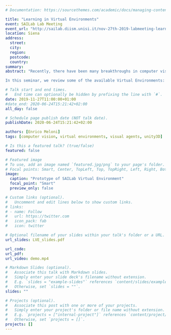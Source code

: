 ```yaml
---
# Documentation: https://sourcethemes.com/academic/docs/managing-content/

title: "Learning in Virtual Environments"
event: SAILab Lab Meeting
event_url: "http://sailab.diism.unisi.it/nov-27th-2019-labmeeting-learning-in-virtual-environments/"
location: Siena
address:
  street:
  city:
  region:
  postcode:
  country:
summary:
abstract: "Recently, there have been many breakthroughs in computer vision thanks to Deep Learning. The availability of huge annotated datasets was one of the reasons of this success, if not the most important. However, these datasets have usually been static datasets, with little to no possibility of interaction with the learning agent. Interaction with the environment is critical if one desires to learn in a human-like fashion. Since placing a learning agent in a real environment could be dangerous to things and people, a promising solution is to use Virtual Environments: 3D graphics engines that can simulate real-like scenarios, allowing some degrees of interaction with the environment.

In this seminar, we review some of the available Virtual Environments: RAGE, the graphics engine for videogames such as GTA; Habitat AI, a large-scale scenarios Virtual Environment developed by Facebook AI; AI2-Thor, a Virtual Environment with interaction at its core; finally, we explore the pros and cons of building a custom Virtual Environment."

# Talk start and end times.
#   End time can optionally be hidden by prefixing the line with `#`.
date: 2019-11-27T11:00:00+01:00
#date_end: 2020-06-24T15:21:42+02:00
all_day: false

# Schedule page publish date (NOT talk date).
publishDate: 2020-06-24T15:21:42+02:00

authors: [Enrico Meloni]
tags: [computer vision, virtual environments, visual agents, unity3D]

# Is this a featured talk? (true/false)
featured: false

# Featured image
# To use, add an image named `featured.jpg/png` to your page's folder. 
# Focal points: Smart, Center, TopLeft, Top, TopRight, Left, Right, BottomLeft, Bottom, BottomRight.
image:
  caption: "Prototype of SAILab Virtual Environment"
  focal_point: "Smart"
  preview_only: false

# Custom links (optional).
#   Uncomment and edit lines below to show custom links.
# links:
# - name: Follow
#   url: https://twitter.com
#   icon_pack: fab
#   icon: twitter

# Optional filename of your slides within your talk's folder or a URL.
url_slides: LVE_slides.pdf 

url_code:
url_pdf:
url_video: demo.mp4

# Markdown Slides (optional).
#   Associate this talk with Markdown slides.
#   Simply enter your slide deck's filename without extension.
#   E.g. `slides = "example-slides"` references `content/slides/example-slides.md`.
#   Otherwise, set `slides = ""`.
slides: ""

# Projects (optional).
#   Associate this post with one or more of your projects.
#   Simply enter your project's folder or file name without extension.
#   E.g. `projects = ["internal-project"]` references `content/project/deep-learning/index.md`.
#   Otherwise, set `projects = []`.
projects: []
---
```

